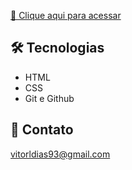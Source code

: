 [🔗 Clique aqui para acessar]((https://vitorldias.github.io/Projeto-landingpage/))

 ## 🛠️ Tecnologias
 - HTML
 - CSS
 - Git e Github

 ## 💙 Contato

 vitorldias93@gmail.com
